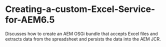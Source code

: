 # Creating-a-custom-Excel-Service-for-AEM6.5
Discusses how to create an AEM OSGi bundle that accepts Excel files and extracts data from the spreadsheet and persists the data into the AEM JCR.
